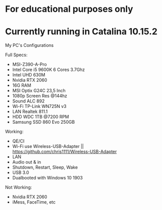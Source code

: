 # For educational purposes only
# Currently running in Catalina 10.15.2
My PC's Configurations

Full Specs:
- MSI-Z390-A-Pro
- Intel Core i5 9600K 6 Cores 3.7Ghz
- Intel UHD 630M
- Nvidia RTX 2060
- 16G RAM
- MSI Optix G24C 23,5 Inch 
- 1080p Screen Res @144hz
- Sound ALC 892
- Wi-Fi TP-Link WN725N v3
- LAN Realtek 811.1
- HDD WDC 1TB @7200 RPM
- Samsung SSD 860 Evo 250GB

Working:
- QE/CI
- Wi-Fi use Wireless-USB-Adapter || https://github.com/chris1111/Wireless-USB-Adapter
- LAN
- Audio out & in 
- Shutdown, Restart, Sleep, Wake
- USB 3.0
- Dualbooted with Windows 10 1903

Not Working:
- Nvidia RTX 2060
- iMess, FaceTime, etc
